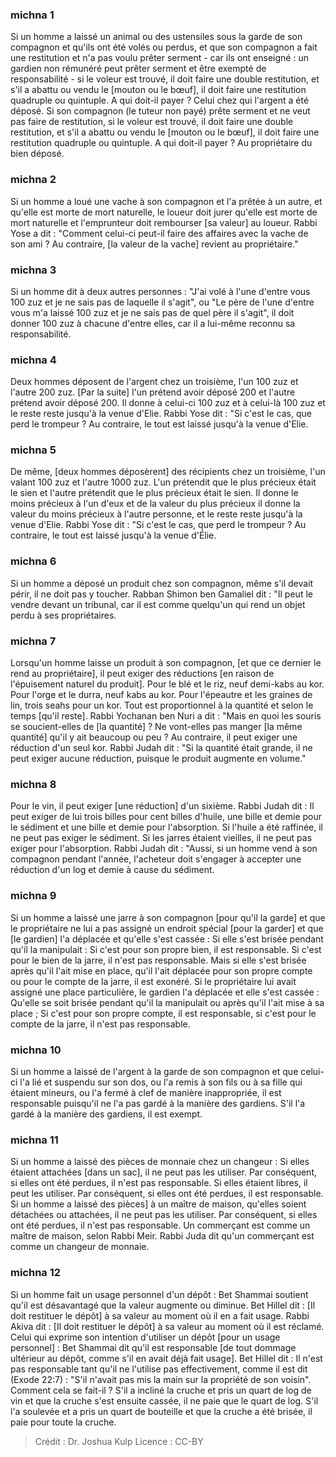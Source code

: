
### michna 1
Si un homme a laissé un animal ou des ustensiles sous la garde de son compagnon et qu'ils ont été volés ou perdus, et que son compagnon a fait une restitution et n'a pas voulu prêter serment - car ils ont enseigné : un gardien non rémunéré peut prêter serment et être exempté de responsabilité - si le voleur est trouvé, il doit faire une double restitution, et s'il a abattu ou vendu le [mouton ou le bœuf], il doit faire une restitution quadruple ou quintuple. A qui doit-il payer ? Celui chez qui l'argent a été déposé. Si son compagnon (le tuteur non payé) prête serment et ne veut pas faire de restitution, si le voleur est trouvé, il doit faire une double restitution, et s'il a abattu ou vendu le [mouton ou le bœuf], il doit faire une restitution quadruple ou quintuple. A qui doit-il payer ? Au propriétaire du bien déposé.

### michna 2
Si un homme a loué une vache à son compagnon et l'a prêtée à un autre, et qu'elle est morte de mort naturelle, le loueur doit jurer qu'elle est morte de mort naturelle et l'emprunteur doit rembourser [sa valeur] au loueur. Rabbi Yose a dit : "Comment celui-ci peut-il faire des affaires avec la vache de son ami ?  Au contraire, [la valeur de la vache] revient au propriétaire."

### michna 3
Si un homme dit à deux autres personnes : "J'ai volé à l'une d'entre vous 100 zuz et je ne sais pas de laquelle il s'agit", ou "Le père de l'une d'entre vous m'a laissé 100 zuz et je ne sais pas de quel père il s'agit", il doit donner 100 zuz à chacune d'entre elles, car il a lui-même reconnu sa responsabilité.

### michna 4
Deux hommes déposent de l'argent chez un troisième, l'un 100 zuz et l'autre 200 zuz. [Par la suite] l'un prétend avoir déposé 200 et l'autre prétend avoir déposé 200. Il donne à celui-ci 100 zuz et à celui-là 100 zuz et le reste reste jusqu'à la venue d'Elie. Rabbi Yose dit :  "Si c'est le cas, que perd le trompeur ?  Au contraire, le tout est laissé jusqu'à la venue d'Elie.

### michna 5
De même, [deux hommes déposèrent] des récipients chez un troisième, l'un valant 100 zuz et l'autre 1000 zuz. L'un prétendit que le plus précieux était le sien et l'autre prétendit que le plus précieux était le sien. Il donne le moins précieux à l'un d'eux et de la valeur du plus précieux il donne la valeur du moins précieux à l'autre personne, et le reste reste jusqu'à la venue d'Elie. Rabbi Yose dit :  "Si c'est le cas, que perd le trompeur ?  Au contraire, le tout est laissé jusqu'à la venue d'Élie.

### michna 6
Si un homme a déposé un produit chez son compagnon, même s'il devait périr, il ne doit pas y toucher. Rabban Shimon ben Gamaliel dit :  "Il peut le vendre devant un tribunal, car il est comme quelqu'un qui rend un objet perdu à ses propriétaires.

### michna 7
Lorsqu'un homme laisse un produit à son compagnon, [et que ce dernier le rend au propriétaire], il peut exiger des réductions [en raison de l'épuisement naturel du produit]. Pour le blé et le riz, neuf demi-kabs au kor. Pour l'orge et le durra, neuf kabs au kor. Pour l'épeautre et les graines de lin, trois seahs pour un kor. Tout est proportionnel à la quantité et selon le temps [qu'il reste]. Rabbi Yochanan ben Nuri a dit :  "Mais en quoi les souris se soucient-elles de [la quantité] ?  Ne vont-elles pas manger [la même quantité] qu'il y ait beaucoup ou peu ? Au contraire, il peut exiger une réduction d'un seul kor. Rabbi Judah dit :  "Si la quantité était grande, il ne peut exiger aucune réduction, puisque le produit augmente en volume."

### michna 8
Pour le vin, il peut exiger [une réduction] d'un sixième. Rabbi Judah dit :  Il peut exiger de lui trois billes pour cent billes d'huile, une bille et demie pour le sédiment et une bille et demie pour l'absorption. Si l'huile a été raffinée, il ne peut pas exiger le sédiment. Si les jarres étaient vieilles, il ne peut pas exiger pour l'absorption. Rabbi Judah dit :  "Aussi, si un homme vend à son compagnon pendant l'année, l'acheteur doit s'engager à accepter une réduction d'un log et demie à cause du sédiment.

### michna 9
Si un homme a laissé une jarre à son compagnon [pour qu'il la garde] et que le propriétaire ne lui a pas assigné un endroit spécial [pour la garder] et que [le gardien] l'a déplacée et qu'elle s'est cassée : Si elle s'est brisée pendant qu'il la manipulait : Si c'est pour son propre bien, il est responsable. Si c'est pour le bien de la jarre, il n'est pas responsable. Mais si elle s'est brisée après qu'il l'ait mise en place, qu'il l'ait déplacée pour son propre compte ou pour le compte de la jarre, il est exonéré. Si le propriétaire lui avait assigné une place particulière, le gardien l'a déplacée et elle s'est cassée : Qu'elle se soit brisée pendant qu'il la manipulait ou après qu'il l'ait mise à sa place ; Si c'est pour son propre compte, il est responsable, si c'est pour le compte de la jarre, il n'est pas responsable.

### michna 10
Si un homme a laissé de l'argent à la garde de son compagnon et que celui-ci l'a lié et suspendu sur son dos, ou l'a remis à son fils ou à sa fille qui étaient mineurs, ou l'a fermé à clef de manière inappropriée, il est responsable puisqu'il ne l'a pas gardé à la manière des gardiens. S'il l'a gardé à la manière des gardiens, il est exempt.

### michna 11
Si un homme a laissé des pièces de monnaie chez un changeur : Si elles étaient attachées [dans un sac], il ne peut pas les utiliser. Par conséquent, si elles ont été perdues, il n'est pas responsable. Si elles étaient libres, il peut les utiliser. Par conséquent, si elles ont été perdues, il est responsable. Si un homme a laissé des pièces] à un maître de maison, qu'elles soient détachées ou attachées, il ne peut pas les utiliser. Par conséquent, si elles ont été perdues, il n'est pas responsable. Un commerçant est comme un maître de maison, selon Rabbi Meir. Rabbi Juda dit qu'un commerçant est comme un changeur de monnaie.

### michna 12
Si un homme fait un usage personnel d'un dépôt : Bet Shammai soutient qu'il est désavantagé que la valeur augmente ou diminue. Bet Hillel dit :  [Il doit restituer le dépôt] à sa valeur au moment où il en a fait usage. Rabbi Akiva dit : [Il doit restituer le dépôt] à sa valeur au moment où il est réclamé. Celui qui exprime son intention d'utiliser un dépôt [pour un usage personnel] : Bet Shammai dit qu'il est responsable [de tout dommage ultérieur au dépôt, comme s'il en avait déjà fait usage]. Bet Hillel dit : Il n'est pas responsable tant qu'il ne l'utilise pas effectivement, comme il est dit (Exode 22:7) :  "S'il n'avait pas mis la main sur la propriété de son voisin". Comment cela se fait-il ? S'il a incliné la cruche et pris un quart de log de vin et que la cruche s'est ensuite cassée, il ne paie que le quart de log. S'il l'a soulevée et a pris un quart de bouteille et que la cruche a été brisée, il paie pour toute la cruche.

>Crédit : Dr. Joshua Kulp
>Licence : CC-BY